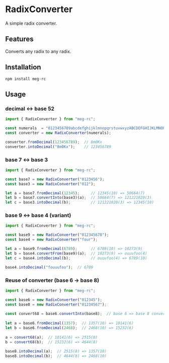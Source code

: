 # RadixConverter
A simple radix converter.

## Features
Converts any radix to any radix.

## Installation
```shell
npm install meg-rc
```

## Usage
### decimal <-> base 52
```javascript
import { RadixConverter } from "meg-rc";

const numerals  = "0123456789abcdefghijklmnopqrstuvwxyzABCDEFGHIJKLMNOPQRSTUVWXYZ";
const converter = new RadixConverter(numerals);

converter.fromDecimal(123456789);  // 8m0Kx
converter.intoDecimal("8m0Kx");    // 123456789
```

### base 7 <-> base 3
```javascript
import { RadixConverter } from "meg-rc";

const base7 = new RadixConverter("0123456");
const base3 = new RadixConverter("012");

let a = base7.fromDecimal(12345);     // 12345(10) => 50664(7)
let b = base7.convertInto(base3)(a);  // 50664(7) => 121221020(3)
let c = base3.intoDecimal(b);         // 121221020(3) => 12345(10)
```

### base 9 <-> base 4 (variant)
```javascript
import { RadixConverter } from "meg-rc";

const base9 = new RadixConverter("012345678");
const base4 = new RadixConverter("four");

let a = base9.fromDecimal(6789);      // 6789(10) => 10273(9)
let b = base4.convertFrom(base9)(a);  // 10273(9) => ouuufoo(4)
let c = base4.intoDecimal(b);         // ouuufoo(4) => 6789(10)

base4.intoDecimal("fouuufoo");  // 6789
```

### Reuse of converter (base 6 -> base 8)
```javascript
import { RadixConverter } from "meg-rc";

const base6 = new RadixConverter("012345");
const base8 = new RadixConverter("01234567");
 
const convert68 = base6.convertInto(base8);  // base 6 => base 8 conversion function
 
let a = base6.fromDecimal(1357);  // 1357(10) => 10141(6)
let b = base6.fromDecimal(2468);  // 2468(10) => 15232(6)
 
a = convert68(a);  // 10141(6) => 2515(8)
b = convert68(b);  // 15232(6) => 4644(8)
 
base8.intoDecimal(a);  // 2515(8) => 1357(10)
base8.intoDecimal(b);  // 4644(8) => 2468(10)
```